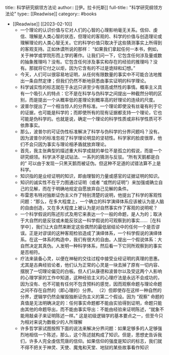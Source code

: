 title:: 科学研究纲领方法论
author:: [[伊。拉卡托斯]]
full-title:: "科学研究纲领方法论"
type:: [[Readwise]]
category:: #books

- [[Readwise]] [[2023-02-10]]
	- 一个理论的认识价值与它对人们的心智的心理影响毫无关系。信仰、虔信、理解是人类心智的状态，但理论的客观的、科学的价值与创造理论或理解理论的人类心智无关。它的科学价值只取决于这些猜测事实上所得到的客观支持。正如休谟所说的那样：
	  “如果我们拿起任何一本书，例如，关于神学或学院形而上学的著作。让我们问一下，它包含任何涉及量或数的抽象推理吗？没有。它包含任何涉及事实和存在的经验的推理吗？没有。那就将它付之以炬，因为它含有的不过是诡辩和幻想。”
	- 今天，人们可以很容易地证明，从任何有限数量的事实中不可能合法地推出一条自然定律；但我们仍然不断地获悉由事实证明的科学理论。
	- 科学诚实性的标志就在于永远只讲至少有很高或然性的事情。概率主义具有一个吸引人的特点：它不是在科学与伪科学之间提出一种截然分明的区别，而是提出一个从概率低的差理论到概率高的好理论的连续的尺度。
	- 波普尔提出了一个相当惊人的分界标准。一个理论即使没有丝毫有利于它的证据，也可能是科学的；而即使所有的现有证据都支持一个理论，它也可能是伪科学的。也就是说，确定一个理论的科学性质或非科学性质可不依靠事实。
	- 那么，波普尔的可证伪性标准解决了科学与伪科学的分界问题吗？没有。因为波普尔的标准忽视了科学理论明显的坚韧性。科学家的脸皮很厚，他们不会只因为事实与理论相矛盾就放弃理论。
	- 首先，我主张典型的描述重大科学成就的单位不是孤立的假说，而是一个研究纲领。科学决不是试钻法、一系列的猜测与反驳。“所有天鹅都是白的” 可以由于发现一只黑天鹅而被证伪。但这种不足道的试错法算不上是科学。
	- 知识指的是业经证明的知识，即由理智的力量或感官的证据证明的知识。
	- 知识的诚实性不在于力图通过证明（或者 “或然的证明”）来加强或确立自己的见解，而在于明确地规定自愿放弃自己见解的条件。
	- 布雷恩韦特对独断证伪主义作了特别清楚的说明，他提出了科学的客观性问题：“那么，在多大程度上，一个确立的科学演绎体系应该被认为是人脑的自由创造，又在多大程度上被认为是对自然事实作了客观的说明呢？
	- 一个科学假说的陈述形式及用它来表达一个一般的命题，是人为的；取决于大自然的是反驳或未能反驳这一科学假说的可观察到的事实……［在科学中］，我们让大自然来断定这些偶然的最低层结论中的任何一个是否谬误。正是对谬误的这种客观检验造成了演绎体系，一个科学假说的演绎体系。在这一体系的构造中，我们有很大的自由。人提出一个假说体系：大自然决定其真伪。人发明一种科学体系，然后看一下它同所观察到的事实是否相符。
	- 疗法来装备心灵，以便在神秘的交往过程中接受业经证明的真理的恩惠。尤其是古典经验论者，他们认为正常的心灵是一块去掉了原有一切内容、摆脱了一切理论偏见的白板。但人们从康德和波普尔以及受这两个人影响的心理学家的工作中知道，这种经验主义的心理疗法是永远不会成功的，因为没有、也不可能有任何不包含预料的感觉，因而观察命题与理论命题之间不存在自然的（即心理的）分界。
	 （2）但即使存在这样一种自然的分界，逻辑学仍然会摧毁独断证伪主义的第二个假设。因为 “观察” 命题的真值是无法明确决定的：任何事实命题都不能由实验得到证明，命题只能由其他的命题导出，而不能由事实导出：不能由经验来证明陈述，“就象不能用敲桌子来证明陈述一样。” 这是初级逻辑学的基本要点之一，但至今只为相对来说为数极少的人所理解
	- 许多哲学家试图按照下面的说法来解决分界问题：如果足够多的人足够强烈地相信一个陈述，那么，这个陈述就构成了知识。但是，思想史告诉我们，许多人完全虔信荒唐的信仰。如果信仰的强度是知识的标志，我们就不得不把关于神灵、天使、魔鬼和天堂、地狱的某些故事看作知识